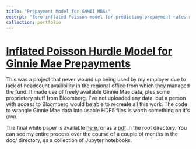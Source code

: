 ```yaml
---
title: "Prepayment Model for GNMII MBSs"
excerpt: "Zero-inflated Poisson model for predicting prepayment rates of Ginnia Mae MBSs<br/><img src='/images/gp2.svg'>"
collection: portfolio
---
```

# <a href="https://github.com/CharlesNaylor/prepayments">Inflated Poisson Hurdle Model for Ginnie Mae Prepayments</a>

This was a project that never wound up being used by my employer due to lack of headcount availibility in the regional office from which they managed the fund. It made use of freely available Ginnie Mae data, plus some proprietary stuff from Bloomberg. I've not uploaded any data, but a person with access to Bloomberg would be able to recreate all this work. The code to wrangle Ginnie Mae data into usable HDF5 files is worth something on it's own.

The final white paper is available <a href="prepayments.html">here</a>, or as a <a href="https://github.com/CharlesNaylor/prepayments/white_paper.pdf">pdf</a> in the root directory. You can see my entire process over the course of a couple of months in the doc/ directory, as a collection of Jupyter notebooks.
